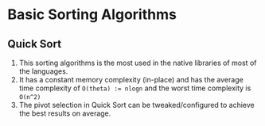# Basic Sorting Algorithms

## Quick Sort

1. This sorting algorithms is the most used in the native libraries of most of the languages. 
2. It has a constant memory complexity (in-place) and has the average time complexity of `O(theta) := nlogn` and the worst time complexity is `O(n^2)` 
3. The pivot selection in Quick Sort can be tweaked/configured to achieve the best results on average.

